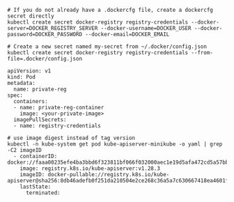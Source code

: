     # If you do not already have a .dockercfg file, create a dockercfg secret directly
    kubectl create secret docker-registry registry-credentials --docker-server=DOCKER_REGISTRY_SERVER --docker-username=DOCKER_USER --docker-password=DOCKER_PASSWORD --docker-email=DOCKER_EMAIL

    # Create a new secret named my-secret from ~/.docker/config.json
    kubectl create secret docker-registry registry-credentials --from-file=.docker/config.json

```
apiVersion: v1
kind: Pod
metadata:
  name: private-reg
spec:
  containers:
  - name: private-reg-container
    image: <your-private-image>
  imagePullSecrets:
  - name: registry-credentials
```

```
# use image digest instead of tag version
kubectl -n kube-system get pod kube-apiserver-minikube -o yaml | grep -C2 imageID
  - containerID: docker://faaa00235efe4ba3bbd6f323811bf066f032000aec1e19d5afa472cd5a57bbc6
    image: registry.k8s.io/kube-apiserver:v1.28.3
    imageID: docker-pullable://registry.k8s.io/kube-apiserver@sha256:8db46adefb0f251da210504e2ce268c36a5a7c630667418ea4601f63c9057a2d
    lastState:
      terminated:
```